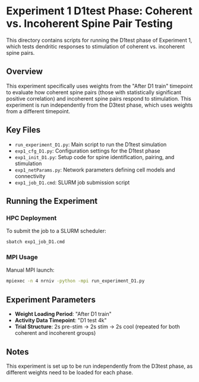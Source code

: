 # Experiment 1 D1test Phase: Coherent vs. Incoherent Spine Pair Testing

This directory contains scripts for running the D1test phase of Experiment 1, which tests dendritic responses to stimulation of coherent vs. incoherent spine pairs.

## Overview

This experiment specifically uses weights from the "After D1 train" timepoint to evaluate how coherent spine pairs (those with statistically significant positive correlation) and incoherent spine pairs respond to stimulation. This experiment is run independently from the D3test phase, which uses weights from a different timepoint.

## Key Files

- `run_experiment_D1.py`: Main script to run the D1test simulation
- `exp1_cfg_D1.py`: Configuration settings for the D1test phase
- `exp1_init_D1.py`: Setup code for spine identification, pairing, and stimulation
- `exp1_netParams.py`: Network parameters defining cell models and connectivity
- `exp1_job_D1.cmd`: SLURM job submission script

## Running the Experiment

### HPC Deployment

To submit the job to a SLURM scheduler:

```bash
sbatch exp1_job_D1.cmd
```

### MPI Usage

Manual MPI launch:

```bash
mpiexec -n 4 nrniv -python -mpi run_experiment_D1.py
```

## Experiment Parameters

- **Weight Loading Period**: "After D1 train"
- **Activity Data Timepoint**: "D1 test 4k"
- **Trial Structure**: 2s pre-stim → 2s stim → 2s cool (repeated for both coherent and incoherent groups)

## Notes

This experiment is set up to be run independently from the D3test phase, as different weights need to be loaded for each phase. 
